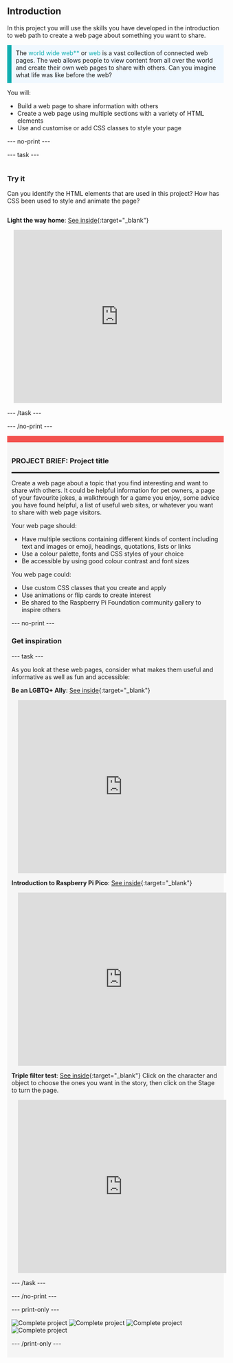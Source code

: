 ## Introduction

In this project you will use the skills you have developed in the introduction to web path to create a web page about something you want to share. 

<p style="border-left: solid; border-width:10px; border-color: #0faeb0; background-color: aliceblue; padding: 10px;">
The <span style="color: #0faeb0">world wide web**</span> or <span style="color: #0faeb0">web</span> is a vast collection of connected web pages. The web allows people to view content from all over the world and create their own web pages to share with others. Can you imagine what life was like before the web?
</p>

You will:
+ Build a web page to share information with others
+ Create a web page using multiple sections with a variety of HTML elements
+ Use and customise or add CSS classes to style your page

--- no-print ---

--- task ---

<div style="display: flex; flex-wrap: wrap">
<div style="flex-basis: 200px; flex-grow: 1">

### Try it

Can you identify the HTML elements that are used in this project? How has CSS been used to style and animate the page?

</div>
<div>

**Light the way home**: [See inside](https://scratch.mit.edu/projects/499860786/editor){:target="_blank"}
<div class="scratch-preview" style="margin-left: 15px;">
  <iframe allowtransparency="true" width="485" height="402" src="https://scratch.mit.edu/projects/embed/499860786/?autostart=false" frameborder="0"></iframe>
</div>

</div>
</div>

--- /task ---

--- /no-print ---

<div style="border-top: 15px solid #f3524f; background-color: whitesmoke; margin-bottom: 20px; padding: 10px;">

### PROJECT BRIEF: Project title
<hr style="border-top: 2px solid black;">

Create a web page about a topic that you find interesting and want to share with others. It could be helpful information for pet owners, a page of your favourite jokes, a walkthrough for a game you enjoy, some advice you have found helpful, a list of useful web sites, or whatever you want to share with web page visitors.

Your web page should:
+ Have multiple sections containing different kinds of content including text and images or emoji, headings, quotations, lists or links
+ Use a colour palette, fonts and CSS styles of your choice
+ Be accessible by using good colour contrast and font sizes

You web page could:
+ Use custom CSS classes that you create and apply
+ Use animations or flip cards to create interest
+ Be shared to the Raspberry Pi Foundation community gallery to inspire others 

--- no-print ---

### Get inspiration

--- task ---

As you look at these web pages, consider what makes them useful and informative as well as fun and accessible:

**Be an LGBTQ+ Ally**: [See inside](https://rpifoundation.trinket.io/sites/be-an-lgbtq-ally){:target="_blank"}
<div class="scratch-preview" style="margin-left: 15px;">
  <iframe allowtransparency="true" width="485" height="402" src="https://rpifoundation.trinket.io/sites/be-an-lgbtq-ally" frameborder="0"></iframe>
</div>

**Introduction to Raspberry Pi Pico**: [See inside](https://rpifoundation.trinket.io/sites/raspberry-pi-pico){:target="_blank"}
<div class="scratch-preview" style="margin-left: 15px;">
  <iframe allowtransparency="true" width="485" height="402" src="https://rpifoundation.trinket.io/sites/raspberry-pi-pico" frameborder="0"></iframe>
</div>

**Triple filter test**: [See inside](https://rpifoundation.trinket.io/sites/triple-filter-test){:target="_blank"}
Click on the character and object to choose the ones you want in the story, then click on the Stage to turn the page.
<div class="scratch-preview" style="margin-left: 15px;">
  <iframe allowtransparency="true" width="485" height="402" src="https://rpifoundation.trinket.io/sites/triple-filter-test" frameborder="0"></iframe>
</div>

--- /task ---

--- /no-print ---

--- print-only ---

![Complete project](images/favourite.png)
![Complete project](images/ally.png)
![Complete project](images/pico.png)
![Complete project](images/filter.png)

--- /print-only ---


